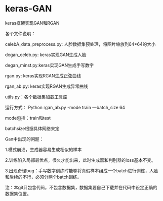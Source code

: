 # keras-GAN
keras框架实现GAN和RGAN

各个文件说明：

celebA_data_preprocess.py: 人脸数据集预处理，将图片缩放到64*64的大小

dcgan_celeb.py: keras实现GAN生成人脸

degan_minst.py:keras实现GAN生成手写数字

rgan.py: keras实现RGAN生成正弦曲线

rgan_ab.py: keras实现RGAN生成异常曲线

utils.py：各个数据集加载工具库

运行方式：
Python rgan_ab.py -mode train —batch_size 64

mode包括：train和test

batchsize根据具体网络来定

Gan中出现的问题：

1.模式崩溃，生成器容易生成相似的样本

2.训练陷入局部最优点，很久才能出来，此时生成器和判别器的loss基本不变。

3.出现奇怪bug：手写数字训练时能够将真假样本组成一个batch进行训练，人脸和后续的不行，必须分两个batch训练。

注：本git只包含代码，不包含数据集，数据集要自己下载并在代码中设定正确的数据集位置。

